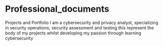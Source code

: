 # Professional_documents
Projects and Portfolio
I am a cybersecurity and privacy analyst, specializing in security operations, security assessment and testing
this represent the body of my projects whilst developing my passion through learning cybersecurity
